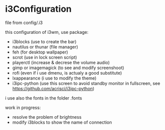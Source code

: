 # i3Configuration

file from config/.i3

this configuration of i3wm, use package:
- i3blocks (use to create the bar)
- nautilus or thunar (file manager)
- feh (for desktop wallpaper)
- scrot (use in lock screen script)
- playerctl (increase & decrese the volume audio)
- gimp or imagemagick (to see and modify screenshoot)
- rofi (even if i use dmenu, is actualy a good substitute)
- lxappearance (i use to modify the theme)
- i3ipc-python (use this screen to avoid standby monitor in fullscreen, see https://github.com/acrisci/i3ipc-python)

i use also the fonts in the folder .fonts

work in progress:
- resolve the problem of brightness
- modify i3blocks to show the name of connection
